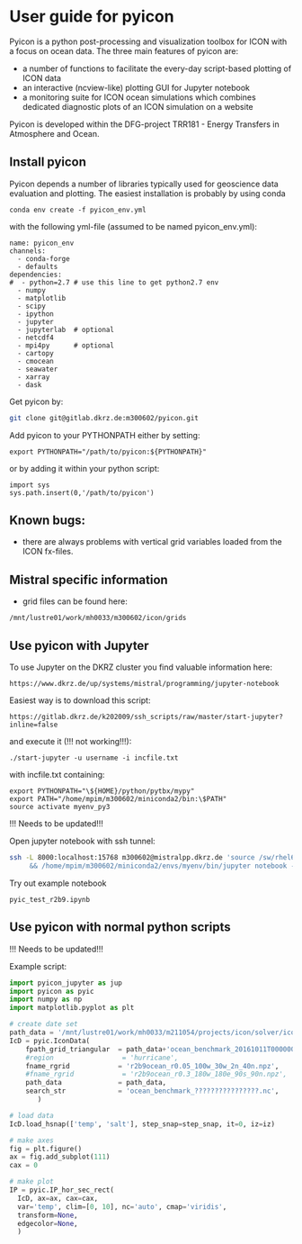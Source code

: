# User guide for pyicon

Pyicon is a python post-processing and visualization toolbox for ICON with a focus on ocean data. The three main features of pyicon are:

* a number of functions to facilitate the every-day script-based plotting of ICON data
* an interactive (ncview-like) plotting GUI for Jupyter notebook
* a monitoring suite for ICON ocean simulations which combines dedicated diagnostic plots of an ICON simulation on a website

Pyicon is developed within the DFG-project TRR181 - Energy Transfers in Atmosphere and Ocean.

## Install pyicon

Pyicon depends a number of libraries typically used for geoscience data evaluation and plotting. The easiest installation is probably by using conda

```
conda env create -f pyicon_env.yml
```

with the following yml-file (assumed to be named pyicon_env.yml):

~~~
name: pyicon_env
channels:
  - conda-forge
  - defaults
dependencies:
#  - python=2.7 # use this line to get python2.7 env
  - numpy
  - matplotlib
  - scipy
  - ipython
  - jupyter
  - jupyterlab  # optional
  - netcdf4
  - mpi4py      # optional
  - cartopy
  - cmocean
  - seawater
  - xarray
  - dask
~~~

Get pyicon by:

```bash
git clone git@gitlab.dkrz.de:m300602/pyicon.git
```

Add pyicon to your PYTHONPATH either by setting:

```
export PYTHONPATH="/path/to/pyicon:${PYTHONPATH}"
```

or by adding it within your python script:

```
import sys
sys.path.insert(0,'/path/to/pyicon')
```

## Known bugs:

* there are always problems with vertical grid variables loaded from the ICON fx-files.

## Mistral specific information

* grid files can be found here:

```
/mnt/lustre01/work/mh0033/m300602/icon/grids
```

## Use pyicon with Jupyter

To use Jupyter on the DKRZ cluster you find valuable information here:

```
https://www.dkrz.de/up/systems/mistral/programming/jupyter-notebook
```

Easiest way is to download this script:

```
https://gitlab.dkrz.de/k202009/ssh_scripts/raw/master/start-jupyter?inline=false
```

and execute it (!!! not working!!!):

```
./start-jupyter -u username -i incfile.txt
```

with incfile.txt containing:

```
export PYTHONPATH="\${HOME}/python/pytbx/mypy"
export PATH="/home/mpim/m300602/miniconda2/bin:\$PATH"
source activate myenv_py3
```

!!! Needs to be updated!!!

Open jupyter notebook with ssh tunnel:

```bash
ssh -L 8000:localhost:15768 m300602@mistralpp.dkrz.de 'source /sw/rhel6-x64/etc/profile.mistral \
     && /home/mpim/m300602/miniconda2/envs/myenv/bin/jupyter notebook --no-browser --port 15768'
```

Try out example notebook
```
pyic_test_r2b9.ipynb
```

## Use pyicon with normal python scripts

!!! Needs to be updated!!!

Example script:

```python
import pyicon_jupyter as jup
import pyicon as pyic  
import numpy as np
import matplotlib.pyplot as plt

# create date set
path_data = '/mnt/lustre01/work/mh0033/m211054/projects/icon/solver/icon-oes-solver-HB/experiments/ocean_benchmark/outdata/'
IcD = pyic.IconData(
    fpath_grid_triangular  = path_data+'ocean_benchmark_20161011T000000Z.nc',
    #region                 = 'hurricane',
    fname_rgrid            = 'r2b9ocean_r0.05_100w_30w_2n_40n.npz',
    #fname_rgrid            = 'r2b9ocean_r0.3_180w_180e_90s_90n.npz',
    path_data              = path_data,
    search_str             = 'ocean_benchmark_????????????????.nc',
       )

# load data
IcD.load_hsnap(['temp', 'salt'], step_snap=step_snap, it=0, iz=iz)

# make axes
fig = plt.figure()
ax = fig.add_subplot(111)
cax = 0

# make plot
IP = pyic.IP_hor_sec_rect(                                                       
  IcD, ax=ax, cax=cax,
  var='temp', clim=[0, 10], nc='auto', cmap='viridis',                                 
  transform=None,                                                  
  edgecolor=None,                                                           
  )
```
